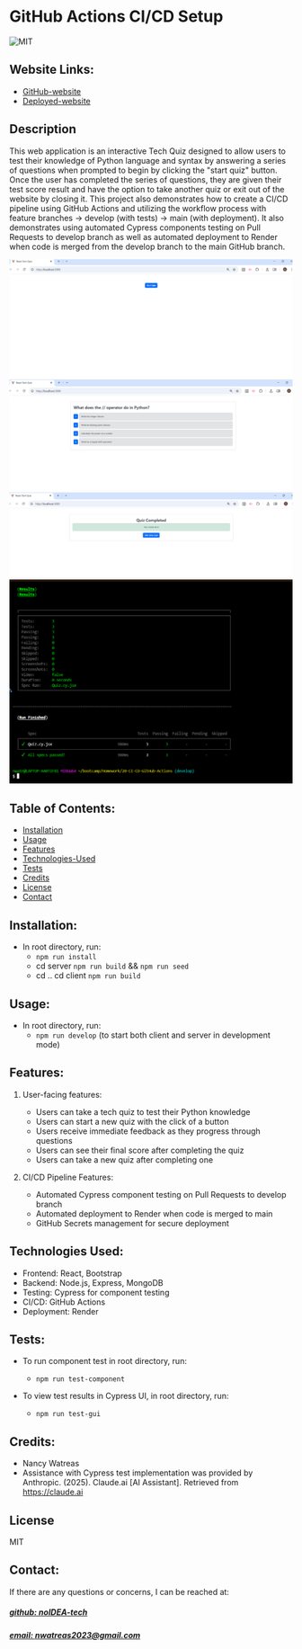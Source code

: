 # GitHub Actions CI/CD Setup

![MIT](https://img.shields.io/badge/License-MIT-blue)

## Website Links: 
- [GitHub-website](https://github.com/noIDEA-tech/20-CI-CD-GitHub-Actions)
- [Deployed-website](https:)


## Description
This web application is an interactive Tech Quiz designed to allow users to test their knowledge of Python language and syntax by answering a series of questions when prompted to begin by clicking the "start quiz" button. Once the user has completed the series of questions, they are given their test score result and have the option to take another quiz or exit out of the website by closing it. This project also demonstrates how to create a CI/CD pipeline using GitHub Actions and utilizing the workflow process with feature branches → develop (with tests) → main (with deployment). It also demonstrates using automated Cypress components testing on Pull Requests to develop branch as well as automated deployment to Render when code is merged from the develop branch to the main GitHub branch.

![app_image](/client/assets/images/image-start-quiz.png)
![app_image](/client/assets/images/image-quiz-question.png)
![app_image](/client/assets/images/image-quiz-score.png)
![app_image](/client/assets/images/image-test-results.png)

## Table of Contents:
- [Installation](#installation)
- [Usage](#usage)
- [Features](#features)
- [Technologies-Used](#technologies-used)
- [Tests](#tests)
- [Credits](#credits)
- [License](#license)
- [Contact](#contact)

## Installation:
- In root directory, run: 
    -  `npm run install`
    - cd server `npm run build` && `npm run seed`
    - cd .. cd client `npm run build`
   
## Usage:
- In root directory, run:
    -  `npm run develop` (to start both client and server in development mode)

## Features:
1. User-facing features:  
    - Users can take a tech quiz to test their Python knowledge
    - Users can start a new quiz with the click of a button
    - Users receive immediate feedback as they progress through questions
    - Users can see their final score after completing the quiz
    - Users can take a new quiz after completing one

2. CI/CD Pipeline Features:
    - Automated Cypress component testing on Pull Requests to develop branch
    - Automated deployment to Render when code is merged to main
    - GitHub Secrets management for secure deployment

## Technologies Used:
- Frontend: React, Bootstrap
- Backend: Node.js, Express, MongoDB
- Testing: Cypress for component testing
- CI/CD: GitHub Actions
- Deployment: Render

## Tests:
- To run component test in root directory, run: 
    - `npm run test-component`

- To view test results in Cypress UI, in root directory, run:
    - `npm run test-gui`

## Credits: 
- Nancy Watreas
- Assistance with Cypress test implementation was provided by Anthropic. (2025). Claude.ai [AI Assistant]. Retrieved from https://claude.ai

## License
MIT

## Contact:
If there are any questions or concerns, I can be reached at:
##### [github: noIDEA-tech](https://github.com/noIDEA-tech)
##### [email: nwatreas2023@gmail.com](mailto:nwatreas2023@gmail.com)
